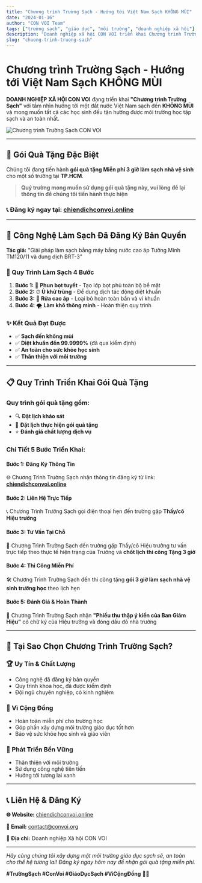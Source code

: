 ```yaml
---
title: "Chương trình Trường Sạch - Hướng tới Việt Nam Sạch KHÔNG MÙI"
date: "2024-01-16"
author: "CON VOI Team"
tags: ["trường sạch", "giáo dục", "môi trường", "doanh nghiệp xã hội"]
description: "Doanh nghiệp xã hội CON VOI triển khai Chương trình Trường Sạch với gói quà tặng miễn phí 3 giờ làm sạch nhà vệ sinh cho các trường học tại TP.HCM"
slug: "chuong-trinh-truong-sach"
---
```


# Chương trình Trường Sạch - Hướng tới Việt Nam Sạch KHÔNG MÙI

**DOANH NGHIỆP XÃ HỘI CON VOI** đang triển khai **"Chương trình Trường Sạch"** với tầm nhìn hướng tới một đất nước Việt Nam sạch đến **KHÔNG MÙI** và mong muốn tất cả các học sinh đều tận hưởng được môi trường học tập sạch và an toàn nhất.

![Chương trình Trường Sạch CON VOI](https://via.placeholder.com/800x400/059669/ffffff?text=Chu%CC%9Bong+tri%CC%80nh+Tru%CC%9Bo%CC%9Fng+Sa%CC%A3ch)

---

## 🎁 Gói Quà Tặng Đặc Biệt

Chúng tôi đang tiến hành **gói quà tặng Miễn phí 3 giờ làm sạch nhà vệ sinh** cho một số trường tại **TP.HCM**. 

> **Quý trường mong muốn sử dụng gói quà tặng này, vui lòng để lại thông tin để chúng tôi tiến hành thực hiện**

### 📞 Đăng ký ngay tại: [chiendichconvoi.online](https://chiendichconvoi.online)

---

## 🔬 Công Nghệ Làm Sạch Đã Đăng Ký Bản Quyền

**Tác giả:** "Giải pháp làm sạch bằng máy bắng nước cao áp Tường Minh TM120/11 và dung dịch BRT-3"

### 🧪 Quy Trình Làm Sạch 4 Bước

1. **Bước 1:** 🧼 **Phun bọt tuyết** - Tạo lớp bọt phủ toàn bộ bề mặt
2. **Bước 2:** ⏰ **Ủ khử trùng** - Để dung dịch tác động diệt khuẩn
3. **Bước 3:** 💨 **Rửa cao áp** - Loại bỏ hoàn toàn bẩn và vi khuẩn
4. **Bước 4:** 🌪️ **Làm khô thông minh** - Hoàn thiện quy trình

### ✨ Kết Quả Đạt Được

- ✅ **Sạch đến không mùi**
- ✅ **Diệt khuẩn đến 99.9999%** (đã qua kiểm định)
- ✅ **An toàn cho sức khỏe học sinh**
- ✅ **Thân thiện với môi trường**

---

## 📋 Quy Trình Triển Khai Gói Quà Tặng

### Quy trình gói quà tặng gồm:
- 🔍 **Đặt lịch khảo sát**
- 📅 **Đặt lịch thực hiện gói quà tặng** 
- ⭐ **Đánh giá chất lượng dịch vụ**

### Chi Tiết 5 Bước Triển Khai:

#### **Bước 1: Đăng Ký Thông Tin**
🌐 Chương Trình Trường Sạch nhận thông tin đăng ký từ link: 
**[chiendichconvoi.online](https://chiendichconvoi.online)**

#### **Bước 2: Liên Hệ Trực Tiếp**
📞 Chương Trình Trường Sạch gọi điện thoại hẹn đến trường gặp **Thầy/cô Hiệu trưởng**

#### **Bước 3: Tư Vấn Tại Chỗ**
🏫 Chương Trình Trường Sạch đến trường gặp Thầy/cô Hiệu trưởng tư vấn trực tiếp theo thực tế hiện trạng của Trường và **chốt lịch thi công Tặng 3 giờ**

#### **Bước 4: Thi Công Miễn Phí**
🛠️ Chương Trình Trường Sạch đến thi công tặng **gói 3 giờ làm sạch nhà vệ sinh trường học** theo lịch hẹn

#### **Bước 5: Đánh Giá & Hoàn Thành**
📝 Chương Trình Trường Sạch nhận **"Phiếu thu thập ý kiến của Ban Giám Hiệu"** có chữ ký của Hiệu trưởng và đóng dấu đỏ nhà trường

---

## 🎯 Tại Sao Chọn Chương Trình Trường Sạch?

### 🏆 Uy Tín & Chất Lượng
- Công nghệ đã đăng ký bản quyền
- Quy trình khoa học, đã được kiểm định
- Đội ngũ chuyên nghiệp, có kinh nghiệm

### 💚 Vì Cộng Đồng
- Hoàn toàn miễn phí cho trường học
- Góp phần xây dựng môi trường giáo dục tốt hơn
- Bảo vệ sức khỏe học sinh và giáo viên

### 🌱 Phát Triển Bền Vững
- Thân thiện với môi trường
- Sử dụng công nghệ tiên tiến
- Hướng tới tương lai xanh

---

## 📞 Liên Hệ & Đăng Ký

**🌐 Website:** [chiendichconvoi.online](https://chiendichconvoi.online)

**📧 Email:** contact@convoi.org

**🏢 Địa chỉ:** Doanh nghiệp Xã hội CON VOI

---

*Hãy cùng chúng tôi xây dựng một môi trường giáo dục sạch sẽ, an toàn cho thế hệ tương lai! Đăng ký ngay hôm nay để nhận gói quà tặng miễn phí.*

**#TrườngSạch #ConVoi #GiáoDụcSạch #VìCộngĐồng** 🏫💚 